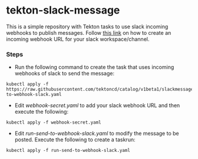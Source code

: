 # tekton-slack-message
This is a simple repository with Tekton tasks to use slack incoming webhooks to publish messages. Follow [this link](https://api.slack.com/messaging/webhooks) on how to create an incoming webhook URL for your slack workspace/channel.

### Steps

* Run the following command to create the task that uses incoming webhooks of slack to send the message:
```
kubectl apply -f https://raw.githubusercontent.com/tektoncd/catalog/v1beta1/slackmessage/send-to-webhook-slack.yaml
```

* Edit _webhook-secret.yaml_ to add your slack webhook URL and then execute the following:
```
kubectl apply -f webhook-secret.yaml
```

* Edit _run-send-to-webhook-slack.yaml_ to modify the message to be posted. Execute the following to create a taskrun:
```
kubectl apply -f run-send-to-webhook-slack.yaml
```


